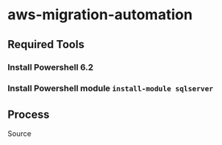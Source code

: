 # aws-migration-automation

## Required Tools

### Install Powershell 6.2

### Install Powershell module `install-module sqlserver`

## Process
Source



